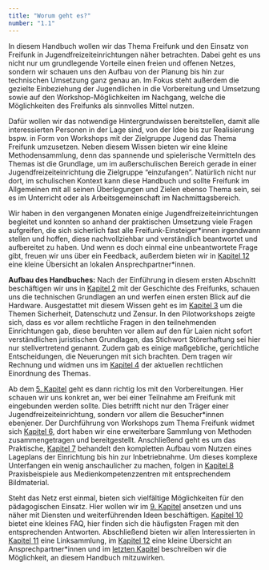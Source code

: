 ```yaml
---
title: "Worum geht es?"
number: "1.1"
---
```


In diesem Handbuch wollen wir das Thema Freifunk und den Einsatz von Freifunk in Jugendfreizeiteinrichtungen näher betrachten. Dabei geht es uns nicht nur um grundlegende Vorteile einen freien und offenen Netzes, sondern wir schauen uns den Aufbau von der Planung bis hin zur technischen Umsetzung ganz genau an. Im Fokus steht außerdem die gezielte Einbeziehung der Jugendlichen in die Vorbereitung und Umsetzung sowie auf den Workshop-Möglichkeiten im Nachgang, welche die Möglichkeiten des Freifunks als sinnvolles Mittel nutzen.

Dafür wollen wir das notwendige Hintergrundwissen bereitstellen, damit alle interessierten Personen in der Lage sind, von der Idee bis zur Realisierung bspw. in Form von Workshops mit der Zielgruppe Jugend das Thema Freifunk umzusetzen. Neben diesem Wissen bieten wir eine kleine Methodensammlung, denn das spannende und spielerische Vermitteln des Themas ist die Grundlage, um im außerschulischen Bereich gerade in einer Jugendfreizeiteinrichtung die Zielgruppe “einzufangen”. Natürlich nicht nur dort, im schulischen Kontext kann diese Handbuch und sollte Freifunk im Allgemeinen mit all seinen Überlegungen und Zielen ebenso Thema sein, sei es im Unterricht oder als Arbeitsgemeinschaft im Nachmittagsbereich.

Wir haben in den vergangenen Monaten einige Jugendfreizeiteinrichtungen begleitet und konnten so anhand der praktischen Umsetzung viele Fragen aufgreifen, die sich sicherlich fast alle Freifunk-Einsteiger\*innen irgendwann stellen und hoffen, diese nachvollziehbar und verständlich beantwortet und aufbereitet zu haben. Und wenn es doch einmal eine unbeantwortete Frage gibt, freuen wir uns über ein Feedback, außerdem bieten wir in <a href="#chapter-12">Kapitel 12</a> eine kleine Übersicht an lokalen Ansprechpartner\*innen.

**Aufbau des Handbuches:**
Nach der Einführung in diesem ersten Abschnitt beschäftigen wir uns in <a href="#chapter-2">Kapitel 2</a> mit der Geschichte des Freifunks, schauen uns die technischen Grundlagen an und werfen einen ersten Blick auf die Hardware. Ausgestattet mit diesem Wissen geht es im <a href="#chapter-3">Kapitel 3</a> um die Themen Sicherheit, Datenschutz und Zensur. In den Pilotworkshops zeigte sich, dass es vor allem rechtliche Fragen in den teilnehmenden Einrichtungen gab, diese beruhten vor allem auf den für Laien nicht sofort verständlichen juristischen Grundlagen, das Stichwort Störerhaftung sei hier nur stellvertretend genannt. Zudem gab es einige maßgebliche, gerichtliche Entscheidungen, die Neuerungen mit sich brachten. Dem tragen wir Rechnung und widmen uns im <a href="#chapter-4">Kapitel 4</a> der aktuellen rechtlichen Einordnung des Themas.

Ab dem <a href="#chapter-5">5. Kapitel</a> geht es dann richtig los mit den Vorbereitungen. Hier schauen wir uns konkret an, wer bei einer Teilnahme am Freifunk mit eingebunden werden sollte. Dies betrifft nicht nur den Träger einer Jugendfreizeiteinrichtung, sondern vor allem die Besucher\*innen ebenjener. Der Durchführung von Workshops zum Thema Freifunk widmet sich <a href="#chapter-6">Kapitel 6</a>, dort haben wir eine erweiterbare Sammlung von Methoden zusammengetragen und bereitgestellt. Anschließend geht es um das Praktische, <a href="#chapter-7">Kapitel 7</a> behandelt den kompletten Aufbau vom Nutzen eines Lageplans der Einrichtung bis hin zur Inbetriebnahme. Um dieses komplexe Unterfangen ein wenig anschaulicher zu machen, folgen in <a href="#chapter-8">Kapitel 8</a> Praxisbeispiele aus Medienkompetenzzentren mit entsprechendem Bildmaterial.

Steht das Netz erst einmal, bieten sich vielfältige Möglichkeiten für den pädagogischen Einsatz. Hier wollen wir im <a href="#chapter-9">9. Kapitel</a> ansetzen und uns näher mit Diensten und weiterführenden Ideen beschäftigen. <a href="#chapter-10">Kapitel 10</a> bietet eine kleines FAQ, hier finden sich die häufigsten Fragen mit den entsprechenden Antworten. Abschließend bieten wir allen Interessierten in <a href="#chapter-11">Kapitel 11</a> eine Linksammlung, im <a href="#chapter-12">Kapitel 12</a> eine kleine Übersicht an Ansprechpartner\*innen und im <a href="#chapter-13">letzten Kapitel</a> beschreiben wir die Möglichkeit, an diesem Handbuch mitzuwirken.